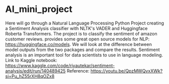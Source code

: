 # AI_mini_project
Here will go through a Natural Language Processing Python Project creating a Sentiment Analysis classifier with NLTK's VADER and Huggingface Roberta Transformers. 
The project is to classify the sentiment of amazon customer reviews.  provides some great open source models for NLP: https://huggingface.co/models. We will look at the difference between model outputs from the two packages and compare the results. 
Sentiment analysis is an important tool for data scientists to use in language modeling.
Link to Kaggle notebook: https://www.kaggle.com/code/riyautekar/sentiment-analysis/edit/run/140489425
Reference: https://youtu.be/QpzMWQvxXWk?si=Pu_hZ55rXH8qOZx8
